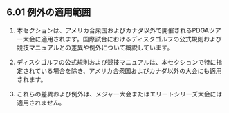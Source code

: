 ## 6.01 例外の適用範囲

1. 本セクションは、アメリカ合衆国およびカナダ以外で開催されるPDGAツアー大会に適用されます。国際試合におけるディスクゴルフの公式規則および競技マニュアルとの差異や例外について概説しています。

1. ディスクゴルフの公式規則および競技マニュアルは、本セクションで特に指定されている場合を除き、アメリカ合衆国およびカナダ以外の大会にも適用されます。

1. これらの差異および例外は、メジャー大会またはエリートシリーズ大会には適用されません。
